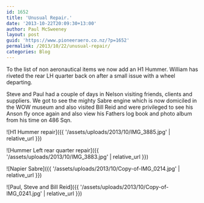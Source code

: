 ```yaml
---
id: 1652
title: 'Unusual Repair.'
date: '2013-10-22T20:09:30+13:00'
author: Paul McSweeney
layout: post
guid: 'https://www.pioneeraero.co.nz/?p=1652'
permalink: /2013/10/22/unusual-repair/
categories: Blog
---
```


To the list of non aeronautical items we now add an H1 Hummer. William has riveted the rear LH quarter back on after a small issue with a wheel departing.

Steve and Paul had a couple of days in Nelson visiting friends, clients and suppliers. We got to see the mighty Sabre engine which is now domiciled in the WOW museum and also visited Bill Reid and were privileged to see his Anson fly once again and also view his Fathers log book and photo album from his time on 486 Sqn.

![H1 Hummer repair]({{ '/assets/uploads/2013/10/IMG_3885.jpg' | relative_url }})

![Hummer Left rear quarter repair]({{ '/assets/uploads/2013/10/IMG_3883.jpg' | relative_url }})

![Napier Sabre]({{ '/assets/uploads/2013/10/Copy-of-IMG_0214.jpg' | relative_url }})

![Paul, Steve and Bill Reid]({{ '/assets/uploads/2013/10/Copy-of-IMG_0241.jpg' | relative_url }})
